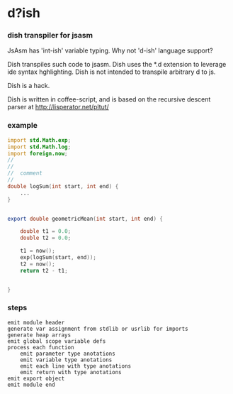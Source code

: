 
# d?ish

### dish transpiler for jsasm

JsAsm has 'int-ish' variable typing. 
Why not 'd-ish' language support?

Dish transpiles such code to jsasm.
Dish uses the *.d extension to leverage ide syntax hghlighting. 
Dish is not intended to transpile arbitrary d to js.

Dish is a hack.

Dish is written in coffee-script, and is based on the recursive descent parser at http://lisperator.net/pltut/

### example

```d
import std.Math.exp;
import std.Math.log;
import foreign.now;
//
//
//  comment
//
double logSum(int start, int end) {
	...
}


export double geometricMean(int start, int end) {

    double t1 = 0.0;
    double t2 = 0.0;

    t1 = now();
    exp(logSum(start, end));
    t2 = now();
    return t2 - t1;


}

```

### steps 

	emit module header
	generate var assignment from stdlib or usrlib for imports
	generate heap arrays
	emit global scope variable defs
	process each function
		emit parameter type anotations
		emit variable type anotations
		emit each line with type anotations
		emit return with type anotations
	emit export object
	emit module end


